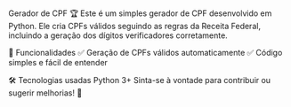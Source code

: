 Gerador de CPF 🏆
Este é um simples gerador de CPF desenvolvido em Python. Ele cria CPFs válidos seguindo as regras da Receita Federal, incluindo a geração dos dígitos verificadores corretamente.

📌 Funcionalidades
✅ Geração de CPFs válidos automaticamente
✅ Código simples e fácil de entender

🛠 Tecnologias usadas
Python 3+
Sinta-se à vontade para contribuir ou sugerir melhorias! 🚀
